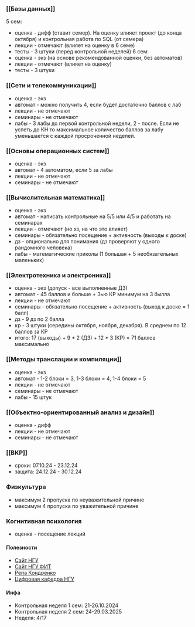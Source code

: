 
### [[Базы данных]]
5 сем:
- оценка - дифф (ставит семер). На оценку влияет проект (до конца октября) и контрольная работа по SQL (от семера)
- лекции - отмечают (влияет на оценку в 6 семе)
- тесты - 3 штуки (перед контрольной неделей)
6 сем:
- оценка - экз (на основе рекомендованной оценки, без автоматов)
- лекции - отмечают (влияет на оценку)
- тесты - 3 штуки

### [[Сети и телекоммуникации]]
- оценка - экз
- автомат - можно получить 4, если будет достаточно баллов с лаб
- лекции - не отмечают
- семинары - не отмечают
- лабы - 3 лабы до первой контрольной недели, 2 - после. Если не успеть до КН то максимальное количество баллов за лабу уменьшается с каждой просроченной неделей.

### [[Основы операционных систем]]
- оценка - экз
- автомат - 4 автоматом, если 5 за лабы
- лекции - не отмечают
- семинары - не отмечают

### [[Вычислительная математика]]
- оценка - экз
- автомат - написать контрольные на 5/5 или 4/5 и работать на семинарах
- лекции - отмечают (но хз, на что это влияет)
- семинары - обязательно посещение + активность (выходы к доске)
- дз - опционально для понимания (дз проверяют у одного рандомного человека)
- лабы - математические приколы (1 большая + 5 необязательных маленьких)

### [[Электротехника и электроника]]
- оценка - экз (допуск - все выполненные ДЗ)
- автомат - 45 баллов и больше + 3ью КР минимум на 3 былла
- лекции - не отмечают
- семинары - обязательно посещение + активность (выход к доске = 1 балл)
- дз - 9 дз по 2 балла
- кр - 3 штуки (середины октября, ноября, декабря). В среднем по 12 баллов за КР
- итого: 17 (выходы) + 9 * 2 (ДЗ) + 12 * 3 (КР) = 71 баллов максимально

### [[Методы транслации и компиляции]]
- оценка - экз
- автомат - 1-2 блоки = 3, 1-3 блоки = 4, 1-4 блоки = 5
- лекции - не отмечают
- семинары - не отмечают
- лабы - 15 штук

### [[Объектно-ориентированный анализ и дизайн]]
- оценка - дифф
- лекции - не отмечают
- семинары - не отмечают 

### [[ВКР]]
- сроки: 07.10.24 - 23.12.24
- защита: 24.12.24 - 30.12.24 

### Физкультура
- максимум 2 пропуска по неуважительной причине
- максимум 4 пропуска по уважительной причине

### Когнитивная психология
- оценка - посещение лекций

#### Полезности
- [Сайт НГУ](https://www.nsu.ru/n/information-technologies-department/)
- [Сайт НГУ ФИТ](https://www.nsu.ru/n/information-technologies-department/)
- [Репа Кондренко](https://github.com/llirik42/NSU-Labs/tree/main?tab=readme-ov-file)
- [Цифровая кафедра НГУ](https://education.nsu.ru/digital-section/#applications)

#### Инфа
- Контрольная неделя 1 сем: 21-26.10.2024
- Контрольная неделя 2 сем: 24-29.03.2025
- Неделя: 4/17